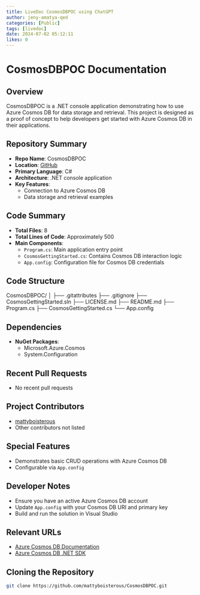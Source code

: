 ```yaml
---
title: LiveDoc CosmosDBPOC using ChatGPT
author: jeny-amatya-qed
categories: [Public]
tags: [livedoc]
date: 2024-07-02 05:12:11 
likes: 0
---
```


# CosmosDBPOC Documentation

## Overview
CosmosDBPOC is a .NET console application demonstrating how to use Azure Cosmos DB for data storage and retrieval. This project is designed as a proof of concept to help developers get started with Azure Cosmos DB in their applications.

## Repository Summary
- **Repo Name**: CosmosDBPOC
- **Location**: [GitHub](https://github.com/mattyboisterous/CosmosDBPOC)
- **Primary Language**: C#
- **Architecture**: .NET console application
- **Key Features**:
  - Connection to Azure Cosmos DB
  - Data storage and retrieval examples

## Code Summary
- **Total Files**: 8
- **Total Lines of Code**: Approximately 500
- **Main Components**:
  - `Program.cs`: Main application entry point
  - `CosmosGettingStarted.cs`: Contains Cosmos DB interaction logic
  - `App.config`: Configuration file for Cosmos DB credentials

## Code Structure
CosmosDBPOC/
│
├── .gitattributes
├── .gitignore
├── CosmosGettingStarted.sln
├── LICENSE.md
├── README.md
├── Program.cs
├── CosmosGettingStarted.cs
└── App.config


## Dependencies
- **NuGet Packages**:
  - Microsoft.Azure.Cosmos
  - System.Configuration

## Recent Pull Requests
- No recent pull requests

## Project Contributors
- [mattyboisterous](https://github.com/mattyboisterous)
- Other contributors not listed

## Special Features
- Demonstrates basic CRUD operations with Azure Cosmos DB
- Configurable via `App.config`

## Developer Notes
- Ensure you have an active Azure Cosmos DB account
- Update `App.config` with your Cosmos DB URI and primary key
- Build and run the solution in Visual Studio

## Relevant URLs
- [Azure Cosmos DB Documentation](https://docs.microsoft.com/en-us/azure/cosmos-db)
- [Azure Cosmos DB .NET SDK](https://docs.microsoft.com/en-us/azure/cosmos-db/sql-api-sdk-dotnet)

## Cloning the Repository
```bash
git clone https://github.com/mattyboisterous/CosmosDBPOC.git
```